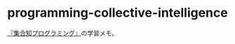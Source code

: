 programming-collective-intelligence
===================================

[『集合知プログラミング』](https://www.oreilly.co.jp/books/9784873113647/)の学習メモ。

